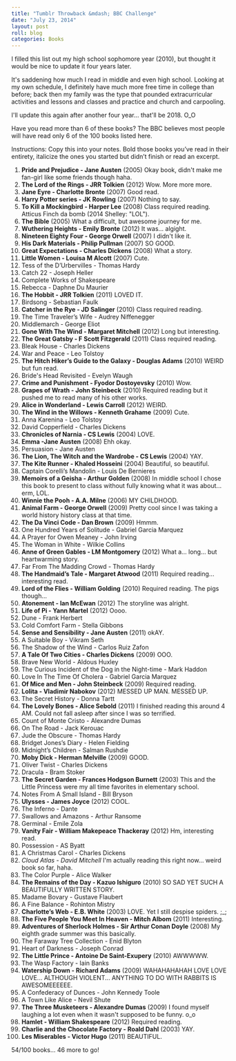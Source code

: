 ```yaml
---
title: "Tumblr Throwback &mdash; BBC Challenge"
date: "July 23, 2014"
layout: post
roll: blog
categories: Books
---
```


I filled this list out my high school sophomore year (2010), but thought it would be nice to update it four years later.

It's saddening how much I read in middle and even high school. Looking at my own schedule, I definitely have much more free time in college than before; back then my family was the type that pounded extracurricular activities and lessons and classes and practice and church and carpooling.

I'll update this again after another four year... that'll be 2018. O_O

Have you read more than 6 of these books? The BBC believes most people will have read only 6 of the 100 books listed here.

Instructions: Copy this into your notes. Bold those books you’ve read in their entirety, italicize the ones you started but didn’t finish or read an excerpt.

1. __Pride and Prejudice - Jane Austen__ (2005) Okay book, didn't make me fan-girl like some friends though haha.
2. __The Lord of the Rings - JRR Tolkien__ (2012) Wow. More more more.
3. __Jane Eyre - Charlotte Bronte__ (2007) Good read.
4. __Harry Potter series - JK Rowling__ (2007) Nothing to say.
5. __To Kill a Mockingbird - Harper Lee__ (2008) Class required reading. Atticus Finch da bomb (2014 Shelley: "LOL").
6. __The Bible__ (2005) What a difficult, but awesome journey for me.
7. __Wuthering Heights - Emily Bronte__ (2012) It was... algight.
8. __Nineteen Eighty Four - George Orwell__ (2007) I didn't like it.
9. __His Dark Materials - Philip Pullman__ (2007) SO GOOD.
10. __Great Expectations - Charles Dickens__ (2008) What a story.
11. __Little Women - Louisa M Alcott__ (2007) Cute.
12. Tess of the D’Urbervilles - Thomas Hardy
13. Catch 22 - Joseph Heller
14. Complete Works of Shakespeare 
15. Rebecca - Daphne Du Maurier
16. __The Hobbit - JRR Tolkien__ (2011) LOVED IT.
17. Birdsong - Sebastian Faulk
18. __Catcher in the Rye - JD Salinger__ (2010) Class required reading.
19. The Time Traveler’s Wife - Audrey Niffenegger
20. Middlemarch - George Eliot
21. __Gone With The Wind - Margaret Mitchell__ (2012) Long but interesting.
22. __The Great Gatsby - F Scott Fitzgerald__ (2011) Class required reading.
23. Bleak House - Charles Dickens
24. War and Peace - Leo Tolstoy
25. __The Hitch Hiker’s Guide to the Galaxy - Douglas Adams__ (2010) WEIRD but fun read.
26. Bride's Head Revisited - Evelyn Waugh
27. __Crime and Punishment - Fyodor Dostoyevsky__ (2010) Wow.
28. __Grapes of Wrath - John Steinbeck__ (2010) Required reading but it pushed me to read many of his other works.
29. __Alice in Wonderland - Lewis Carroll__ (2012) WEIRD.
30. __The Wind in the Willows - Kenneth Grahame__ (2009) Cute.
31. Anna Karenina - Leo Tolstoy
32. David Copperfield - Charles Dickens
33. __Chronicles of Narnia - CS Lewis__ (2004) LOVE.
34. __Emma -Jane Austen__ (2008) Ehh okay.
35. Persuasion - Jane Austen
36. __The Lion, The Witch and the Wardrobe - CS Lewis__ (2004) YAY.
37. __The Kite Runner - Khaled Hosseini__ (2004) Beautiful, so beautiful.
38. Captain Corelli’s Mandolin - Louis De Bernieres
39. __Memoirs of a Geisha - Arthur Golden__ (2008) In middle school I chose this book to present to class without fully knowing what it was about... erm, LOL.
40. __Winnie the Pooh - A.A. Milne__  (2006) MY CHILDHOOD.
41. __Animal Farm - George Orwell__ (2009) Pretty cool since I was taking a world history history class at that time.
42. __The Da Vinci Code - Dan Brown__ (2009) Hmmm.
43. One Hundred Years of Solitude - Gabriel Garcia Marquez
44. A Prayer for Owen Meaney - John Irving
45. The Woman in White - Wilkie Collins
46. __Anne of Green Gables - LM Montgomery__ (2012) What a... long... but heartwarming story.
47. Far From The Madding Crowd - Thomas Hardy
48. __The Handmaid’s Tale - Margaret Atwood__ (2011) Required reading... interesting read.
49. __Lord of the Flies - William Golding__ (2010) Required reading. The pigs though...
50. __Atonement - Ian McEwan__ (2012) The storyline was alright.
51. __Life of Pi - Yann Martel__ (2012) Oooo.
52. Dune - Frank Herbert
53. Cold Comfort Farm - Stella Gibbons
54. __Sense and Sensibility - Jane Austen__ (2011) okAY.
55. A Suitable Boy - Vikram Seth
56. The Shadow of the Wind - Carlos Ruiz Zafon
57. __A Tale Of Two Cities - Charles Dickens__ (2009) OOO.
58. Brave New World - Aldous Huxley
59. The Curious Incident of the Dog in the Night-time - Mark Haddon
60. Love In The Time Of Cholera - Gabriel Garcia Marquez
61. __Of Mice and Men - John Steinbeck__ (2009) Required reading.
62. __Lolita - Vladimir Nabokov__ (2012) MESSED UP MAN. MESSED UP.
63. The Secret History - Donna Tartt
64. __The Lovely Bones - Alice Sebold__ (2011) I finished reading this around 4 AM. Could not fall asleep after since I was so terrified.
65. Count of Monte Cristo - Alexandre Dumas
66. On The Road - Jack Kerouac
67. Jude the Obscure - Thomas Hardy
68. Bridget Jones’s Diary - Helen Fielding
69. Midnight’s Children - Salman Rushdie
70. __Moby Dick - Herman Melville__ (2009) GOOD.
71. Oliver Twist - Charles Dickens
72. Dracula - Bram Stoker
73. __The Secret Garden - Frances Hodgson Burnett__ (2003) This and the Little Princess were my all time favorites in elementary school.
74. Notes From A Small Island - Bill Bryson
75. __Ulysses - James Joyce__ (2012) COOL.
76. The Inferno - Dante
77. Swallows and Amazons - Arthur Ransome
78. Germinal - Emile Zola
79. __Vanity Fair - William Makepeace Thackeray__ (2012) Hm, interesting read.
80. Possession - AS Byatt
81. A Christmas Carol - Charles Dickens
82. _Cloud Atlas - David Mitchell_ I'm actually reading this right now... weird book so far, haha.
83. The Color Purple - Alice Walker
84. __The Remains of the Day - Kazuo Ishiguro__ (2010) SO SAD YET SUCH A BEAUTIFULLY WRITTEN STORY.
85. Madame Bovary - Gustave Flaubert
86. A Fine Balance - Rohinton Mistry
87. __Charlotte’s Web - E.B. White__ (2003) LOVE. Yet I still despise spiders. ;_;
88. __The Five People You Meet In Heaven - Mitch Albom__ (2011) Interesting.
89. __Adventures of Sherlock Holmes - Sir Arthur Conan Doyle__ (2008) My eighth grade summer was this basically.
90. The Faraway Tree Collection - Enid Blyton
91. Heart of Darkness - Joseph Conrad
92. __The Little Prince - Antoine De Saint-Exupery__ (2010) AWWWWW.
93. The Wasp Factory - Iain Banks
94. __Watership Down - Richard Adams__ (2009) WAHAHAHAHAH LOVE LOVE LOVE... ALTHOUGH VIOLENT... ANYTHING TO DO WITH RABBITS IS AWESOMEEEEEE.
95. A Confederacy of Dunces - John Kennedy Toole
96. A Town Like Alice - Nevil Shute
97. __The Three Musketeers - Alexandre Dumas__ (2009) I found myself laughing a lot even when it wasn't supposed to be funny. o_o
98. __Hamlet - William Shakespeare__  (2012) Required reading.
99. __Charlie and the Chocolate Factory - Roald Dahl__ (2003) YAY.
100. __Les Miserables - Victor Hugo__ (2011) BEAUTIFUL.

54/100 books... 46 more to go!
